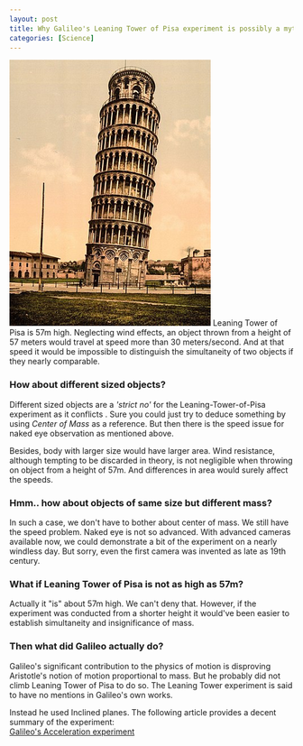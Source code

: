 ```yaml
---
layout: post
title: Why Galileo's Leaning Tower of Pisa experiment is possibly a myth?
categories: [Science]
---
```

<img class="center-img" src="/assets/images/lean.jpg" alt="lean" />
Leaning Tower of Pisa is 57m high.  
Neglecting wind effects, an object thrown from a height of 57 meters would travel at speed more than 30 meters/second. And at that speed it would be impossible to distinguish the simultaneity of two objects if they nearly comparable.  

### How about different sized objects?
Different sized objects are a *'strict no'* for the Leaning-Tower-of-Pisa experiment as it conflicts . Sure you could just try to deduce something by using *Center of Mass* as a reference. But then there is the speed issue for naked eye observation as mentioned above.  

Besides, body with larger size would have larger area. Wind resistance, although tempting to be discarded in theory, is not negligible when throwing on object from a height of 57m. And differences in area would surely affect the speeds.  

### Hmm.. how about objects of same size but different mass?
In such a case, we don't have to bother about center of mass. We still have the speed problem. Naked eye is not so advanced. With advanced cameras available now, we could demonstrate a bit of the experiment on a nearly windless day. But sorry, even the first camera was invented as late as 19th century.  

### What if Leaning Tower of Pisa is not as high as 57m?
Actually it "is" about 57m high. We can't deny that. However, if the experiment was conducted from a shorter height it would've  been easier to establish simultaneity and insignificance of mass.

### Then what did Galileo actually do?
Galileo's significant contribution to the physics of motion is disproving Aristotle's notion of motion proportional to mass. But he probably did not climb Leaning Tower of Pisa to do so. The Leaning Tower experiment is said to have no mentions in Galileo's own works.

Instead he used Inclined planes. The following article provides a decent summary of the experiment:  
[Galileo's Acceleration experiment](https://galileoandeinstein.phys.virginia.edu/lectures/gal_accn96.htm)
